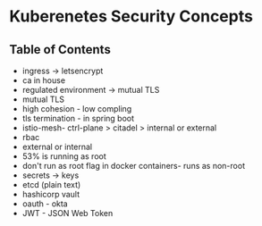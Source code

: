 # Kuberenetes Security Concepts

## Table of Contents

* ingress -> letsencrypt
* ca in house
* regulated environment -> mutual TLS
* mutual TLS
* high cohesion - low compling
* tls termination - in spring boot
* istio-mesh- ctrl-plane > citadel > internal or external
* rbac
* external or internal
* 53% is running as root
* don't run as root flag in docker containers- runs as non-root
* secrets -> keys
* etcd (plain text)
* hashicorp vault
* oauth - okta
* JWT - JSON Web Token
